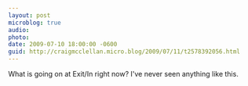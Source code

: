 ```yaml
---
layout: post
microblog: true
audio: 
photo: 
date: 2009-07-10 18:00:00 -0600
guid: http://craigmcclellan.micro.blog/2009/07/11/t2578392056.html
---
```

What is going on at Exit/In right now? I've never seen anything like this.
